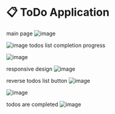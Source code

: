 # :clipboard: ToDo Application
main page
![image](https://github.com/fecordos/ToDo/assets/61146410/65ce0070-5bd8-4f31-9984-b821db0d855d)

![image](https://github.com/fecordos/ToDo/assets/61146410/bbac1870-608f-4d66-813e-4cddc1038ce7)
todos list completion progress

![image](https://github.com/fecordos/ToDo/assets/61146410/3b3e3744-04cb-436f-ac93-6835d2e9d9b2)

responsive design
![image](https://github.com/fecordos/ToDo/assets/61146410/63ab789d-cb92-41a1-b217-c6ecc3f31f7b)

reverse todos list button
![image](https://github.com/fecordos/ToDo/assets/61146410/d9f3e552-1231-4106-9723-07beeb23e77e)
 
![image](https://github.com/fecordos/ToDo/assets/61146410/b686900c-67dc-4129-8552-278253b16b95)

todos are completed
![image](https://github.com/fecordos/ToDo/assets/61146410/b6cd09dc-9e45-4e9d-9f07-d18d4b75a02c)






